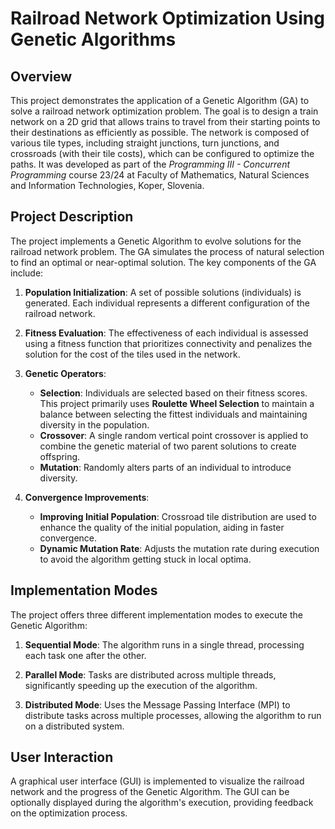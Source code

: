 # Railroad Network Optimization Using Genetic Algorithms

## Overview

This project demonstrates the application of a Genetic Algorithm (GA) to solve a railroad network optimization problem. The goal is to design a train network on a 2D grid that allows trains to travel from their starting points to their destinations as efficiently as possible. The network is composed of various tile types, including straight junctions, turn junctions, and crossroads (with their tile costs), which can be configured to optimize the paths. It was developed as part of the *Programming III - Concurrent Programming* course 23/24 at Faculty of Mathematics, Natural Sciences and Information Technologies, Koper, Slovenia.

## Project Description

The project implements a Genetic Algorithm to evolve solutions for the railroad network problem. The GA simulates the process of natural selection to find an optimal or near-optimal solution. The key components of the GA include:

1. **Population Initialization**: A set of possible solutions (individuals) is generated. Each individual represents a different configuration of the railroad network.

2. **Fitness Evaluation**: The effectiveness of each individual is assessed using a fitness function that prioritizes connectivity and penalizes the solution for the cost of the tiles used in the network.

3. **Genetic Operators**:
   - **Selection**: Individuals are selected based on their fitness scores. This project primarily uses **Roulette Wheel Selection** to maintain a balance between selecting the fittest individuals and maintaining diversity in the population.
   - **Crossover**: A single random vertical point crossover is applied to combine the genetic material of two parent solutions to create offspring.
   - **Mutation**: Randomly alters parts of an individual to introduce diversity.

4. **Convergence Improvements**:
   - **Improving Initial Population**: Crossroad tile distribution are used to enhance the quality of the initial population, aiding in faster convergence.
   - **Dynamic Mutation Rate**: Adjusts the mutation rate during execution to avoid the algorithm getting stuck in local optima.

## Implementation Modes

The project offers three different implementation modes to execute the Genetic Algorithm:

1. **Sequential Mode**: The algorithm runs in a single thread, processing each task one after the other.

2. **Parallel Mode**: Tasks are distributed across multiple threads, significantly speeding up the execution of the algorithm.

3. **Distributed Mode**: Uses the Message Passing Interface (MPI) to distribute tasks across multiple processes, allowing the algorithm to run on a distributed system.

## User Interaction

A graphical user interface (GUI) is implemented to visualize the railroad network and the progress of the Genetic Algorithm. The GUI can be optionally displayed during the algorithm's execution, providing feedback on the optimization process.
